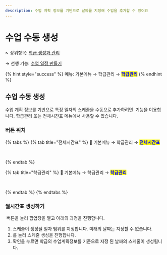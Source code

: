 ```yaml
---
description: 수업 계획 정보를 기반으로 날짜를 지정해 수업을 추가할 수 있어요
---
```


# 수업 수동 생성

↖ 상위항목: [학급 생성과 관리](./)

→ 선행 기능: [수업 일정 만들기](planning.md)

{% hint style="success" %}
메뉴: 기본메뉴 → 학급관리 → <mark style="color:blue;">**학급관리**</mark>
{% endhint %}

## 수업 수동 생성

수업 계획 정보를 기반으로 특정 일자의 스케줄을 수동으로 추가하려면 <img src="../../.gitbook/assets/btn_월시간표생성.png" alt="" data-size="line"> 기능을 이용합니다. 학급관리 또는 전체시간표 메뉴에서 사용할 수 있습니다.

### 버튼 위치

{% tabs %}
{% tab title="전체시간표" %}
🧭️  기본메뉴 → 학급관리 → <mark style="color:blue;">**전체시간표**</mark>

<figure><img src="../../.gitbook/assets/전체시간표_월시간표생성.png" alt=""><figcaption></figcaption></figure>
{% endtab %}

{% tab title="학급관리" %}
🧭  기본메뉴 → 학급관리 → <mark style="color:blue;">**학급관리**</mark>

<figure><img src="../../.gitbook/assets/학급관리_월시간표생성.png" alt=""><figcaption></figcaption></figure>
{% endtab %}
{% endtabs %}

### 월시간표 생성하기

<img src="../../.gitbook/assets/btn_월시간표생성.png" alt="" data-size="line"> 버튼을 눌러 팝업창을 열고 아래의 과정을 진행합니다.

1. 스케줄이 생성될 일자 범위를 지정합니다. 미래의 날짜는 지정할 수 없습니다.
2. <img src="../../.gitbook/assets/btn_생성하기.png" alt="" data-size="line">를 눌러 스케줄 생성을 진행합니다.
3. 확인을 누르면 학급의 수업계획정보를 기준으로 지정 된 날짜의 스케줄이 생성됩니다.

<figure><img src="../../.gitbook/assets/월시간표생성.png" alt=""><figcaption></figcaption></figure>
